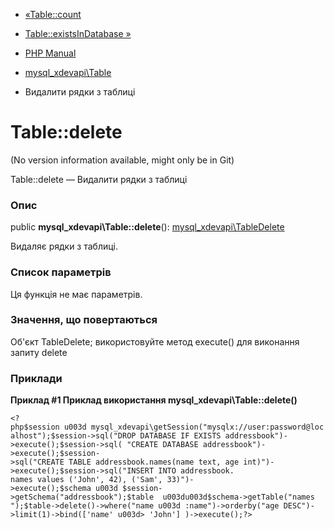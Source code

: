 - [«Table::count](mysql-xdevapi-table.count.md)
- [Table::existsInDatabase
»](mysql-xdevapi-table.existsindatabase.md)

- [PHP Manual](index.md)
- [mysql_xdevapi\Table](class.mysql-xdevapi-table.md)
- Видалити рядки з таблиці

# Table::delete

(No version information available, might only be in Git)

Table::delete — Видалити рядки з таблиці

### Опис

public **mysql_xdevapi\Table::delete**():
[mysql_xdevapi\TableDelete](class.mysql-xdevapi-tabledelete.md)

Видаляє рядки з таблиці.

### Список параметрів

Ця функція не має параметрів.

### Значення, що повертаються

Об'єкт TableDelete; використовуйте метод execute() для виконання запиту
delete

### Приклади

**Приклад #1 Приклад використання **mysql_xdevapi\Table::delete()****

` <?php$session u003d mysql_xdevapi\getSession("mysqlx://user:password@localhost");$session->sql("DROP DATABASE IF EXISTS addressbook")->execute();$session->sql( "CREATE DATABASE addressbook")->execute();$session->sql("CREATE TABLE addressbook.names(name text, age int)")->execute();$session->sql("INSERT INTO addressbook. names values ('John', 42), ('Sam', 33)")->execute();$schema u003d $session->getSchema("addressbook");$table  u003du003d$schema->getTable("names ");$table->delete()->where("name u003d :name")->orderby("age DESC")->limit(1)->bind(['name' u003d> 'John'] )->execute();?> `
